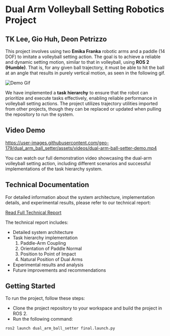 # Dual Arm Volleyball Setting Robotics Project
## TK Lee, Gio Huh, Deon Petrizzo
This project involves using two **Emika Franka** robotic arms and a paddle (14 DOF) to imitate a volleyball setting action. The goal is to achieve a reliable and dynamic setting motion, similar to that in volleyball, using **ROS 2 (Humble)**. That is, for any given ball trajectory, it must be able to hit the ball at an angle that results in purely vertical motion, as seen in the following gif.

![Demo Gif](./assets/gif/dual-arm-ball-setter-gif.gif)

We have implemented a **task hierarchy** to ensure that the robot can prioritize and execute tasks effectively, enabling reliable performance in volleyball setting actions. The project utilizes trajectory utilities imported from other projects, though they can be replaced or updated when pulling the repository to run the system.

## Video Demo
https://user-images.githubusercontent.com/geo-179/dual_arm_ball_setter/assets/videos/dual-arm-ball-setter-demo.mp4


You can watch our full demonstration video showcasing the dual-arm volleyball setting action, including different scenarios and successful implementations of the task hierarchy system.

## Technical Documentation
For detailed information about the system architecture, implementation details, and experimental results, please refer to our technical report:

[Read Full Technical Report](./docs/dual-arm-ball-setter-report.pdf)

The technical report includes:
- Detailed system architecture
- Task hierarchy implementation
    1. Paddle-Arm Coupling
    2. Orientation of Paddle Normal
    3. Position to Point of Impact
    4. Natural Position of Dual Arms
- Experimental results and analysis
- Future improvements and recommendations

## Getting Started
To run the project, follow these steps:
 - Clone the project repository to your workspace and build the project in ROS 2.
 - Run the following command:
```bash
ros2 launch dual_arm_ball_setter final.launch.py
